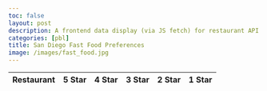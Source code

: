 ```yaml
---
toc: false
layout: post
description: A frontend data display (via JS fetch) for restaurant API (made with BE POJO and JPA).
categories: [pbl]
title: San Diego Fast Food Preferences
image: /images/fast_food.jpg
---
```

<!-- HTML table fragment for page -->
<table>
  <thead>
  <tr>
    <th>Restaurant</th>
    <th>5 Star</th>
    <th>4 Star</th>
    <th>3 Star</th>
    <th>2 Star</th>
    <th>1 Star</th>
  </tr>
  </thead>
  <tbody id="result">
    <!-- javascript generated data -->
  </tbody>
</table>

<!-- Script is layed out in a sequence (without a function) and will execute when page is loaded -->
<script>

  // prepare HTML defined "result" container for new output
  const resultContainer = document.getElementById("result");

  // keys for joke reactions
  const FIVE = "five";
  const FOUR = "four";
  const THREE = "three";
  const TWO = "two";
  const ONE = "one";

  // prepare fetch urls
  const url = "https://juicevrld.nighthawkcoding.ml/api/restaurants";
  const get_url = url +"/";
  const five_url = url + "/five/";  // 5-star reaction
  const four_url = url + "/four/";
  const three_url = url + "/three/";
  const two_url = url + "/two/";
  const one_url = url + "/one/";  //  1-star reaction

  // prepare fetch GET options
  const options = {
    method: 'GET', // *GET, POST, PUT, DELETE, etc.
    mode: 'cors', // no-cors, *cors, same-origin
    cache: 'default', // *default, no-cache, reload, force-cache, only-if-cached
    credentials: 'same-origin', // include, same-origin, omit
    headers: {
      'Content-Type': 'application/json'
      // 'Content-Type': 'application/x-www-form-urlencoded',
    },
  };
  // prepare fetch PUT options, clones with JS Spread Operator (...)
  const put_options = {...options, method: 'PUT'}; // clones and replaces method

  // fetch the API
  fetch(get_url, options)
    // response is a RESTful "promise" on any successful fetch
    .then(response => {
      // check for response errors
      if (response.status !== 200) {
          error('GET API response failure: ' + response.status);
          return;
      }
      // valid response will have JSON data
      response.json().then(data => {
          console.log(data);
          for (const row of data) {
            // make "tr element" for each "row of data"
            const tr = document.createElement("tr");
            
            // td for joke cell
            const restaurant = document.createElement("td");
              restaurant.innerHTML = row.id + ". " + row.restr;  // add fetched data to innerHTML

            // td for five cell with onclick actions
            const five = document.createElement("td");
              const five_but = document.createElement("button");
              five_but.id = FIVE+row.id;   // establishes a HAHA JS id for cell
              five_but.innerHTML = row.five;  // add fetched "haha count" to innerHTML
              five_but.onclick = function () {
                // onclick function call with "like parameters"
                reaction(FIVE, five_url+row.id, five_but.id);  
              };
              five.appendChild(five_but);  // add "haha button" to haha cell
            
            const four = document.createElement("td");
              const four_but = document.createElement("button");
              four_but.id = FOUR+row.id;
              four_but.innerHTML = row.four;
              four_but.onclick = function () {
                reaction(FOUR, four_url+row.id, four_but.id);  
              };
              four.appendChild(four_but);

            const three = document.createElement("td");
              const three_but = document.createElement("button");
              three_but.id = THREE+row.id;
              three_but.innerHTML = row.three;
              three_but.onclick = function () {
                reaction(THREE, three_url+row.id, three_but.id);  
              };
              three.appendChild(three_but);  

            const two = document.createElement("td");
              const two_but = document.createElement("button");
              two_but.id = TWO+row.id;
              two_but.innerHTML = row.two;
              two_but.onclick = function () {
                reaction(TWO, two_url+row.id, two_but.id);  
              };
              two.appendChild(two_but); 
              
            // td for boohoo cell with onclick actions
            const one = document.createElement("td");
              const one_but = document.createElement("button");
              one_but.id = ONE+row.id;  // establishes a BOOHOO JS id for cell
              one_but.innerHTML = row.one;  // add fetched "boohoo count" to innerHTML
              one_but.onclick = function () {
                // onclick function call with "jeer parameters"
                reaction(ONE, one_url+row.id, one_but.id);  
              };
              one.appendChild(one_but);  // add "boohoo button" to boohoo cell  

            // this builds ALL td's (cells) into tr (row) element
            tr.appendChild(restaurant);
            tr.appendChild(five);
            tr.appendChild(four);
            tr.appendChild(three);
            tr.appendChild(two);
            tr.appendChild(one);

            // this adds all the tr (row) work above to the HTML "result" container
            resultContainer.appendChild(tr);
          }
      })
  })
  // catch fetch errors (ie Nginx ACCESS to server blocked)
  .catch(err => {
    error(err + " " + get_url);
  });

  // Reaction function to likes or jeers user actions
  function reaction(type, put_url, elemID) {

    // fetch the API
    fetch(put_url, put_options)
    // response is a RESTful "promise" on any successful fetch
    .then(response => {
      // check for response errors
      if (response.status !== 200) {
          error("PUT API response failure: " + response.status)
          return;  // api failure
      }
      // valid response will have JSON data
      response.json().then(data => {
          console.log(data);
          // Likes or Jeers updated/incremented
          if (type === FIVE) { // like data element
            document.getElementById(elemID).innerHTML = data.five;  // fetched haha data assigned to haha Document Object Model (DOM)
          // additional ratings
          }
          else if (type === FOUR){
            document.getElementbyId(elemID).innerHTML = data.four;
          }
          else if (type === THREE){
            document.getElementbyId(elemID).innerHTML = data.three;  
          }
          else if (type === TWO){
            document.getElementbyId(elemID).innerHTML = data.two;  
          }
          else if (type === ONE){ // 1 star data element
            document.getElementById(elemID).innerHTML = data.one;  // fetched boohoo data assigned to boohoo Document Object Model (DOM)
          }
          else{
            error("unknown type: " + type);  // should never occur
          }  
      })
    })
    // catch fetch errors (ie Nginx ACCESS to server blocked)
    .catch(err => {
      error(err + " " + put_url);
    });
    
  }

  // Something went wrong with actions or responses
  function error(err) {
    // log as Error in console
    console.error(err);
    // append error to resultContainer
    const tr = document.createElement("tr");
    const td = document.createElement("td");
    td.innerHTML = err;
    tr.appendChild(td);
    resultContainer.appendChild(tr);
  }

</script>

